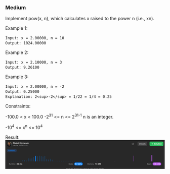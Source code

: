 ### Medium

Implement pow(x, n), which calculates x raised to the power n (i.e., xn).
 

Example 1:
```
Input: x = 2.00000, n = 10
Output: 1024.00000
```
Example 2:
```
Input: x = 2.10000, n = 3
Output: 9.26100
```
Example 3:
```
Input: x = 2.00000, n = -2
Output: 0.25000
Explanation: 2<sup>-2</sup> = 1/22 = 1/4 = 0.25
 ```

Constraints:

-100.0 < x < 100.0
-2<sup>31</sup> <= n <= 2<sup>31-1</sup>
n is an integer.

-10<sup>4</sup> <= x<sup>n</sup> <= 10<sup>4</sup>

Result:
![img.png](img.png)